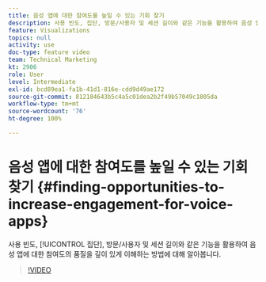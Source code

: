 ```yaml
---
title: 음성 앱에 대한 참여도를 높일 수 있는 기회 찾기
description: 사용 빈도, 집단, 방문/사용자 및 세션 길이와 같은 기능을 활용하여 음성 앱에 대한 참여도의 품질을 깊이 있게 이해하는 방법에 대해 알아봅니다.
feature: Visualizations
topics: null
activity: use
doc-type: feature video
team: Technical Marketing
kt: 2906
role: User
level: Intermediate
exl-id: bcd89ea1-fa1b-41d1-816e-cdd9d49ae172
source-git-commit: 812184643b5c4a5c01dea2b2f49b57049c1805da
workflow-type: tm+mt
source-wordcount: '76'
ht-degree: 100%

---
```


# 음성 앱에 대한 참여도를 높일 수 있는 기회 찾기 {#finding-opportunities-to-increase-engagement-for-voice-apps}

사용 빈도, [!UICONTROL 집단], 방문/사용자 및 세션 길이와 같은 기능을 활용하여 음성 앱에 대한 참여도의 품질을 깊이 있게 이해하는 방법에 대해 알아봅니다.

>[!VIDEO](https://video.tv.adobe.com/v/34963/?quality=12&learn=on&captions=kor)

